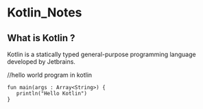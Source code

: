 # Kotlin_Notes

## What is Kotlin ?

   Kotlin is a statically typed general-purpose programming language developed by Jetbrains.
   
   //hello world program in kotlin
   ```
   fun main(args : Array<String>) {
      println("Hello Kotlin")
   } 
   ```
